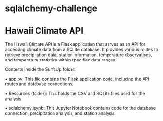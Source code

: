 # sqlalchemy-challenge

# Hawaii Climate API

The Hawaii Climate API is a Flask application that serves as an API for accessing climate data from a SQLite database. It provides various routes to retrieve precipitation data, station information, temperature observations, and temperature statistics within specified date ranges.


Contents inside the SurfsUp folder:

• app.py: This file contains the Flask application code, including the API routes and database connections.


• Resources (folder): This holds the CSV and SQLite files used for the analysis.


• sqlalchemy.ipynb: This Jupyter Notebook contains code for the database connection, precipitation analysis, and station     analysis. 
